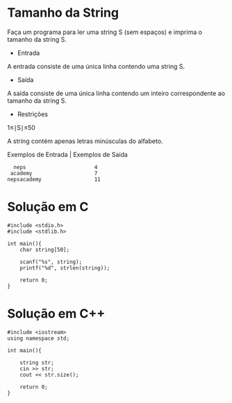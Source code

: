 # Tamanho da String

Faça um programa para ler uma string S (sem espaços) e imprima o tamanho da string S.

- Entrada

A entrada consiste de uma única linha contendo uma string S.

- Saída

A saída consiste de uma única linha contendo um inteiro correspondente ao tamanho da string S.

- Restrições

1≤∣S∣≤50

A string contém apenas letras minúsculas do alfabeto.

Exemplos de Entrada	    |     Exemplos de Saída

      neps                      4
     academy                    7
    nepsacademy                 11

# Solução em C
```
#include <stdio.h>
#include <stdlib.h>

int main(){    	
    char string[50];
	
	scanf("%s", string);
	printf("%d", strlen(string));
	
    return 0;
}
```
# Solução em C++
```
#include <iostream>
using namespace std;

int main(){
	
    string str;
	cin >> str;
	cout << str.size();

    return 0;
}
```